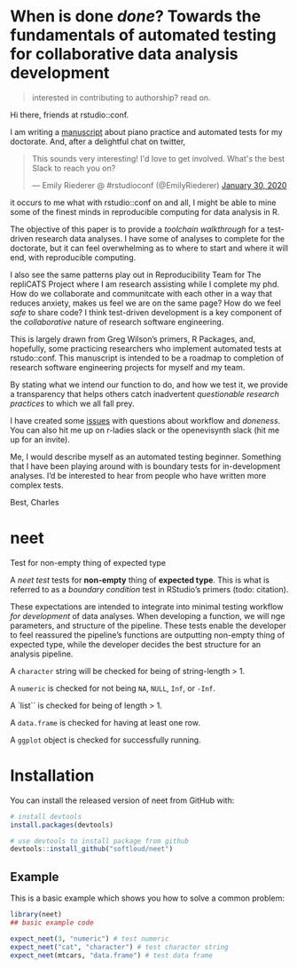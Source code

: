 
<!-- README.md is generated from README.Rmd. Please edit that file -->

# When is done *done*? Towards the fundamentals of automated testing for collaborative data analysis development

> interested in contributing to authorship? read on.

Hi there, friends at rstudio::conf.

I am writing a
[manuscript](https://github.com/softloud/neet/blob/master/analysis/when-is-done-done.Rmd)
about piano practice and automated tests for my doctorate. And, after a
delightful chat on twitter,

<blockquote class="twitter-tweet">

<p lang="en" dir="ltr">

This sounds very interesting\! I'd love to get involved. What's the best
Slack to reach you on?

</p>

— Emily Riederer @ \#rstudioconf (@EmilyRiederer)
<a href="https://twitter.com/EmilyRiederer/status/1222914433980211203?ref_src=twsrc%5Etfw">January
30, 2020</a>

</blockquote>

<script async src="https://platform.twitter.com/widgets.js" charset="utf-8"></script>

it occurs to me what with rstudio::conf on and all, I might be able to
mine some of the finest minds in reproducible computing for data
analysis in R.

The objective of this paper is to provide a *toolchain walkthrough* for
a test-driven research data analyses. I have some of analyses to
complete for the doctorate, but it can feel overwhelming as to where to
start and where it will end, with reproducible computing.

I also see the same patterns play out in Reproducibility Team for The
repliCATS Project where I am research assisting while I complete my phd.
How do we collaborate and communitcate with each other in a way that
reduces anxiety, makes us feel we are on the same page? How do we feel
*safe* to share code? I think test-driven development is a key component
of the *collaborative* nature of research software engineering.

This is largely drawn from Greg Wilson’s primers, R Packages, and,
hopefully, some practicing researchers who implement automated tests at
rstudo::conf. This manuscript is intended to be a roadmap to completion
of research software engineering projects for myself and my team.

By stating what we intend our function to do, and how we test it, we
provide a transparency that helps others catch inadvertent *questionable
research practices* to which we all fall prey.

I have created some [issues](https://github.com/softloud/neet/issues)
with questions about workflow and *doneness*. You can also hit me up on
r-ladies slack or the openevisynth slack (hit me up for an invite).

Me, I would describe myself as an automated testing beginner. Something
that I have been playing around with is boundary tests for
in-development analyses. I’d be interested to hear from people who have
written more complex tests.

Best, Charles

# neet

<!-- badges: start -->

<!-- badges: end -->

Test for non-empty thing of expected type

A *neet test* tests for **non-empty** thing of **expected type**. This
is what is referred to as a *boundary condition* test in RStudio’s
primers (todo: citation).

These expectations are intended to integrate into minimal testing
workflow *for development* of data analyses. When developing a function,
we will nge parameters, and structure of the pipeline. These tests
enable the developer to feel reassured the pipeline’s functions are
outputting non-empty thing of expected type, while the developer decides
the best structure for an analysis pipeline.

A `character` string will be checked for being of string-length \> 1.

A `numeric` is checked for not being `NA`, `NULL`, `Inf`, or `-Inf`.

A \`list\`\` is checked for being of length \> 1.

A `data.frame` is checked for having at least one row.

A `ggplot` object is checked for successfully running.

# Installation

You can install the released version of neet from GitHub with:

``` r
# install devtools
install.packages(devtools) 

# use devtools to install package from github
devtools::install_github("softloud/neet")
```

## Example

This is a basic example which shows you how to solve a common problem:

``` r
library(neet)
## basic example code

expect_neet(3, "numeric") # test numeric
expect_neet("cat", "character") # test character string
expect_neet(mtcars, "data.frame") # test data frame

 
```
